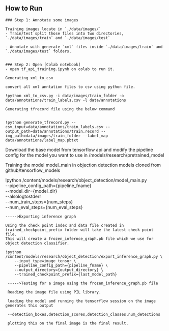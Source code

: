 ## How to Run

```
### Step 1: Annotate some images

Training images locate in `./data/images/`
- Train/test split those files into two directories, `./data/images/train` and `./data/images/test`

- Annotate with generate `xml` files inside `./data/images/train` and `./data/images/test` folders. 


### Step 2: Open [Colab notebook]
- open tf_api_training.ipynb on colab to run it.

Generating xml_to_csv

convert all xml anntation files to csv using python file.

!python xml_to_csv.py -i data/images/train_folder -o data/annotations/train_labels.csv -l data/annotations

Generating tfrecord file using the below command


!python generate_tfrecord.py --csv_input=data/annotations/train_labels.csv --output_path=data/annotations/train.record --img_path=data/images/train_folder --label_map data/annotations/label_map.pbtxt

```
Download the base model from tensorflow api and modify the pipeline config for the model you want to use in /models/research/pretrained_model

Training the model model_main in objection detection models cloned from github/tensorflow_models

!python /content/models/research/object_detection/model_main.py \
    --pipeline_config_path={pipeline_fname} \
    --model_dir={model_dir} \
    --alsologtostderr \
    --num_train_steps={num_steps} \
    --num_eval_steps={num_eval_steps}

```
----->Exporting inference graph

Using the check point index and data file created in trained_checkpoint_prefix folder will take the latest check point file.
This will create a frozen_infernce_graph.pb file which we use for object detection classifier.

!python /content/models/research/object_detection/export_inference_graph.py \
    --input_type=image_tensor \
    --pipeline_config_path={pipeline_fname} \
    --output_directory={output_directory} \
    --trained_checkpoint_prefix={last_model_path}
    
 ----->Testing for a image using the frozen_inference_graph.pb file 
 
 Reading the image file using PIL library.
 
 loading the model and running the tensorflow session on the image generates this output
 
 --detection_boxes,detection_scores,detection_classes,num_detections
 
 plotting this on the final image is the final result.
 
